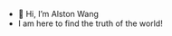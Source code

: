- 👋 Hi, I’m Alston Wang
- I am here to find the truth of the world!


<!---
xiaojiewanghj/xiaojiewanghj is a ✨ special ✨ repository because its `README.md` (this file) appears on your GitHub profile.
You can click the Preview link to take a look at your changes.
--->
